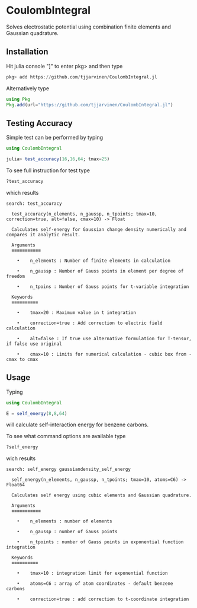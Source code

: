 # CoulombIntegral
Solves electrostatic potential using combination finite elements and Gaussian quadrature.


## Installation
Hit julia console "]" to enter pkg> and then type
```julia
pkg> add https://github.com/tjjarvinen/CoulombIntegral.jl
```
Alternatively type
```julia
using Pkg
Pkg.add(url="https://github.com/tjjarvinen/CoulombIntegral.jl")
```

## Testing Accuracy

Simple test can be performed by typing

```julia
using CoulombIntegral

julia> test_accuracy(16,16,64; tmax=25)
```

To see full instruction for test type

```julia
?test_accuracy
```

which results
```
search: test_accuracy

  test_accuracy(n_elements, n_gaussp, n_tpoints; tmax=10, correction=true, alt=false, cmax=10) -> Float

  Calculates self-energy for Gaussian change density numerically and compares it analytic result.

  Arguments
  ≡≡≡≡≡≡≡≡≡≡≡

    •    n_elements : Number of finite elements in calculation

    •    n_gaussp : Number of Gauss points in element per degree of freedom

    •    n_tpoins : Number of Gauss points for t-variable integration

  Keywords
  ≡≡≡≡≡≡≡≡≡≡

    •    tmax=20 : Maximum value in t integration

    •    correction=true : Add correction to electric field calculation

    •    alt=false : If true use alternative formulation for T-tensor, if false use original

    •    cmax=10 : Limits for numerical calculation - cubic box from -cmax to cmax
```

## Usage

Typing
```julia
using CoulombIntegral

E = self_energy(8,8,64)
```
will calculate self-interaction energy for benzene carbons.


To see what command options are available type
```julia
?self_energy
```
wich results
```
search: self_energy gaussiandensity_self_energy

  self_energy(n_elements, n_gaussp, n_tpoints; tmax=10, atoms=C6) -> Float64

  Calculates self energy using cubic elements and Gaussian quadrature.

  Arguments
  ≡≡≡≡≡≡≡≡≡≡≡

    •    n_elements : number of elements

    •    n_gaussp : number of Gauss points

    •    n_tpoints : number of Gauss points in exponential function integration

  Keywords
  ≡≡≡≡≡≡≡≡≡≡

    •    tmax=10 : integration limit for exponential function

    •    atoms=C6 : array of atom coordinates - default benzene carbons

    •    correction=true : add correction to t-coordinate integration
```
